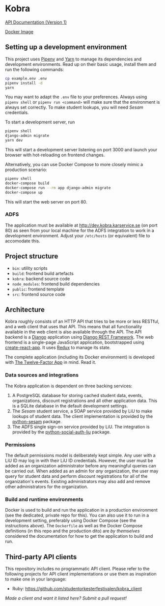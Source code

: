 Kobra
=====
[API Documentation (Version 1)](kobra/api/v1/README.md)

[Docker Image](https://hub.docker.com/r/karservice/kobra/)

Setting up a development environment
------------------------------------
This project uses [Pipenv](https://docs.pipenv.org) and
[Yarn](https://yarnpkg.com/en/) to manage its dependencies and development
environments. Read up on their basic usage, install them and run the following
commands:

```sh
cp example.env .env
pipenv install -d
yarn
```

You may want to adapt the `.env` file to your preferences. Always using
`pipenv shell` or `pipenv run <command>` will make sure that the environment is
always set correctly. To make student lookups, you will need *Sesam*
credentials.

To start a development server, run

```sh
pipenv shell
django-admin migrate
yarn dev
```

This will start a development server listening on port 3000 and launch your
browser with hot-reloading on frontend changes.

Alternatively, you can use Docker Compose to more closely mimic a production
scenario:
```sh
pipenv shell
docker-compose build
docker-compose run --rm app django-admin migrate
docker-compose up
```

This will start the web server on port 80.

### ADFS
The application must be available at http://dev.kobra.karservice.se (on port 80)
as seen from your local machine for the ADFS integration to work in a
development environment. Adjust your `/etc/hosts` (or equivalent) file to
accomodate this.

Project structure
-----------------
* `bin`: utility scripts
* `build`: frontend build artefacts
* `kobra`: backend source code
* `node_modules`: frontend build dependencies
* `public`: frontend template
* `src`: frontend source code

Architecture
------------
Kobra roughly consists of an HTTP API that tries to be more or less RESTful, and
a web client that uses that API. This means that all functionality available in
the web client is also available through the API. The API backend is a
[Django](https://www.djangoproject.com) application using
[Django REST Framework](http://www.django-rest-framework.org). The web frontend
is a single-page JavaScript application, bootstrapped using
[create-react-app](https://github.com/facebookincubator/create-react-app). It
uses [Redux](https://redux.js.org) to manage its state.

The complete application (including its Docker environment) is developed with
[The Twelve-Factor App](https://www.12factor.net) in mind. Read it.

### Data sources and integrations
The Kobra application is dependent on three backing services:

1. A PostgreSQL database for storing cached student data, events, organizations,
discount registrations and all other application data. This is a SQLite database
in the default development settings.
2. The *Sesam* student service, a SOAP service provided by LiU to make lookups
of student data. The client implementation is provided by the
[python-sesam](https://github.com/ovidner/python-sesam) package.
3. The ADFS single sign-on service provided by LiU. The integration is provided
by the [python-social-auth-liu](https://github.com/ovidner/python-social-auth-liu)
package.

### Permissions
The default permissions model is deliberately kept simple. Any user with a LiU
ID may log in with their LiU ID credentials. However, the user must be added as
an organization administrator before any meaningful queries can be carried out.
When added as an admin for *any* organization, the user may query for student
data and perform discount registrations for all of the organization's events.
Existing administrators may also add and remove other administrators for the
organization.

### Build and runtime environments
Docker is used to build and run the application in a production environment (see
the dedicated, private repo for this). You can also use it to run in a
development setting, preferably using Docker Compose (see the instructions
above). The `Dockerfile` as well as the Docker Compose definitions (in this repo
and the production dito) are *by themselves* considered the documentation for
how to get the application to build and run.

Third-party API clients
-----------------------
This repository includes no programmatic API client. Please refer to the
following projects for API client implementations or use them as inspiration to
make one in your language:

* Ruby: https://github.com/studentorkesterfestivalen/kobra_client

*Made a client and want it listed here? Submit a pull request!*
